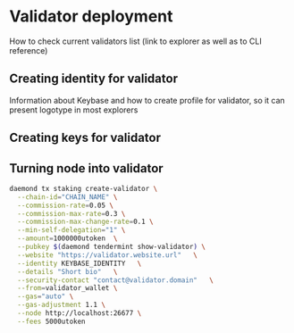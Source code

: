 # Validator deployment

How to check current validators list
(link to explorer as well as to CLI reference)

## Creating identity for validator
Information about Keybase and how to create profile for validator, so it can present logotype in most explorers


## Creating keys for validator



## Turning node into validator

```bash
daemond tx staking create-validator \
  --chain-id="CHAIN_NAME" \
  --commission-rate=0.05 \
  --commission-max-rate=0.3 \
  --commission-max-change-rate=0.1 \
  --min-self-delegation="1" \
  --amount=1000000utoken  \
  --pubkey $(daemond tendermint show-validator) \
  --website "https://validator.website.url"   \
  --identity KEYBASE_IDENTITY   \
  --details "Short bio"   \
  --security-contact "contact@validator.domain"   \
  --from=validator_wallet \
  --gas="auto" \
  --gas-adjustment 1.1 \
  --node http://localhost:26677 \
  --fees 5000utoken
```

